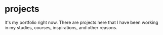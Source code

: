 # projects
It's my portfolio right now. There are projects here that I have been working in my studies, courses, inspirations, and other reasons.
